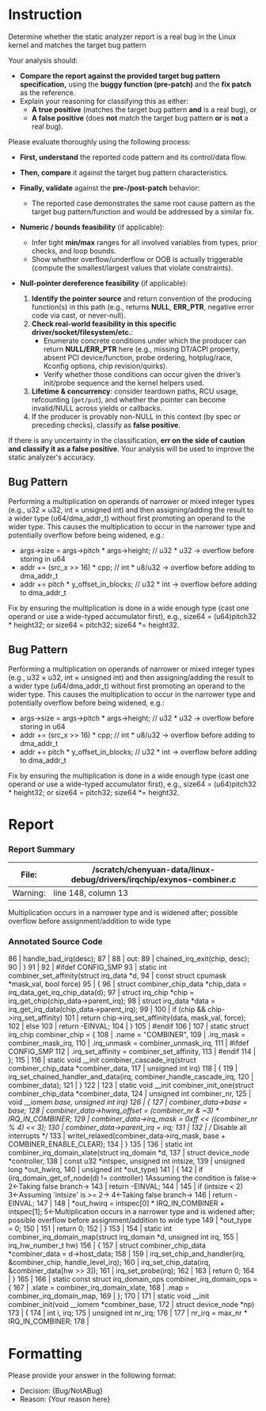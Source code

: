 # Instruction

Determine whether the static analyzer report is a real bug in the Linux kernel and matches the target bug pattern

Your analysis should:
- **Compare the report against the provided target bug pattern specification,** using the **buggy function (pre-patch)** and the **fix patch** as the reference.
- Explain your reasoning for classifying this as either:
  - **A true positive** (matches the target bug pattern **and** is a real bug), or
  - **A false positive** (does **not** match the target bug pattern **or** is **not** a real bug).

Please evaluate thoroughly using the following process:

- **First, understand** the reported code pattern and its control/data flow.
- **Then, compare** it against the target bug pattern characteristics.
- **Finally, validate** against the **pre-/post-patch** behavior:
  - The reported case demonstrates the same root cause pattern as the target bug pattern/function and would be addressed by a similar fix.

- **Numeric / bounds feasibility** (if applicable):
  - Infer tight **min/max** ranges for all involved variables from types, prior checks, and loop bounds.
  - Show whether overflow/underflow or OOB is actually triggerable (compute the smallest/largest values that violate constraints).

- **Null-pointer dereference feasibility** (if applicable):
  1. **Identify the pointer source** and return convention of the producing function(s) in this path (e.g., returns **NULL**, **ERR_PTR**, negative error code via cast, or never-null).
  2. **Check real-world feasibility in this specific driver/socket/filesystem/etc.**:
     - Enumerate concrete conditions under which the producer can return **NULL/ERR_PTR** here (e.g., missing DT/ACPI property, absent PCI device/function, probe ordering, hotplug/race, Kconfig options, chip revision/quirks).
     - Verify whether those conditions can occur given the driver’s init/probe sequence and the kernel helpers used.
  3. **Lifetime & concurrency**: consider teardown paths, RCU usage, refcounting (`get/put`), and whether the pointer can become invalid/NULL across yields or callbacks.
  4. If the producer is provably non-NULL in this context (by spec or preceding checks), classify as **false positive**.

If there is any uncertainty in the classification, **err on the side of caution and classify it as a false positive**. Your analysis will be used to improve the static analyzer's accuracy.

## Bug Pattern

Performing a multiplication on operands of narrower or mixed integer types (e.g., u32 × u32, int × unsigned int) and then assigning/adding the result to a wider type (u64/dma_addr_t) without first promoting an operand to the wider type. This causes the multiplication to occur in the narrower type and potentially overflow before being widened, e.g.:

- args->size = args->pitch * args->height;        // u32 * u32 -> overflow before storing in u64
- addr += (src_x >> 16) * cpp;                     // int * u8/u32 -> overflow before adding to dma_addr_t
- addr += pitch * y_offset_in_blocks;              // u32 * int -> overflow before adding to dma_addr_t

Fix by ensuring the multiplication is done in a wide enough type (cast one operand or use a wide-typed accumulator first), e.g., size64 = (u64)pitch32 * height32; or size64 = pitch32; size64 *= height32.

## Bug Pattern

Performing a multiplication on operands of narrower or mixed integer types (e.g., u32 × u32, int × unsigned int) and then assigning/adding the result to a wider type (u64/dma_addr_t) without first promoting an operand to the wider type. This causes the multiplication to occur in the narrower type and potentially overflow before being widened, e.g.:

- args->size = args->pitch * args->height;        // u32 * u32 -> overflow before storing in u64
- addr += (src_x >> 16) * cpp;                     // int * u8/u32 -> overflow before adding to dma_addr_t
- addr += pitch * y_offset_in_blocks;              // u32 * int -> overflow before adding to dma_addr_t

Fix by ensuring the multiplication is done in a wide enough type (cast one operand or use a wide-typed accumulator first), e.g., size64 = (u64)pitch32 * height32; or size64 = pitch32; size64 *= height32.

# Report

### Report Summary

File:| /scratch/chenyuan-data/linux-debug/drivers/irqchip/exynos-combiner.c
---|---
Warning:| line 148, column 13
Multiplication occurs in a narrower type and is widened after; possible
overflow before assignment/addition to wide type

### Annotated Source Code


86    | 		handle_bad_irq(desc);
87    |
88    |  out:
89    | 	chained_irq_exit(chip, desc);
90    | }
91    |
92    | #ifdef CONFIG_SMP
93    | static int combiner_set_affinity(struct irq_data *d,
94    |  const struct cpumask *mask_val, bool force)
95    | {
96    |  struct combiner_chip_data *chip_data = irq_data_get_irq_chip_data(d);
97    |  struct irq_chip *chip = irq_get_chip(chip_data->parent_irq);
98    |  struct irq_data *data = irq_get_irq_data(chip_data->parent_irq);
99    |
100   |  if (chip && chip->irq_set_affinity)
101   |  return chip->irq_set_affinity(data, mask_val, force);
102   |  else
103   |  return -EINVAL;
104   | }
105   | #endif
106   |
107   | static struct irq_chip combiner_chip = {
108   | 	.name			= "COMBINER",
109   | 	.irq_mask		= combiner_mask_irq,
110   | 	.irq_unmask		= combiner_unmask_irq,
111   | #ifdef CONFIG_SMP
112   | 	.irq_set_affinity	= combiner_set_affinity,
113   | #endif
114   | };
115   |
116   | static void __init combiner_cascade_irq(struct combiner_chip_data *combiner_data,
117   |  unsigned int irq)
118   | {
119   | 	irq_set_chained_handler_and_data(irq, combiner_handle_cascade_irq,
120   | 					 combiner_data);
121   | }
122   |
123   | static void __init combiner_init_one(struct combiner_chip_data *combiner_data,
124   |  unsigned int combiner_nr,
125   |  void __iomem *base, unsigned int irq)
126   | {
127   | 	combiner_data->base = base;
128   | 	combiner_data->hwirq_offset = (combiner_nr & ~3) * IRQ_IN_COMBINER;
129   | 	combiner_data->irq_mask = 0xff << ((combiner_nr % 4) << 3);
130   | 	combiner_data->parent_irq = irq;
131   |
132   |  /* Disable all interrupts */
133   |  writel_relaxed(combiner_data->irq_mask, base + COMBINER_ENABLE_CLEAR);
134   | }
135   |
136   | static int combiner_irq_domain_xlate(struct irq_domain *d,
137   |  struct device_node *controller,
138   |  const u32 *intspec, unsigned int intsize,
139   |  unsigned long *out_hwirq,
140   |  unsigned int *out_type)
141   | {
142   |  if (irq_domain_get_of_node(d) != controller)
    1Assuming the condition is false→
    2←Taking false branch→
143   |  return -EINVAL;
144   |
145   |  if (intsize < 2)
    3←Assuming 'intsize' is >= 2→
    4←Taking false branch→
146   |  return -EINVAL;
147   |
148   |  *out_hwirq = intspec[0] * IRQ_IN_COMBINER + intspec[1];
    5←Multiplication occurs in a narrower type and is widened after; possible overflow before assignment/addition to wide type
149   | 	*out_type = 0;
150   |
151   |  return 0;
152   | }
153   |
154   | static int combiner_irq_domain_map(struct irq_domain *d, unsigned int irq,
155   | 				   irq_hw_number_t hw)
156   | {
157   |  struct combiner_chip_data *combiner_data = d->host_data;
158   |
159   | 	irq_set_chip_and_handler(irq, &combiner_chip, handle_level_irq);
160   | 	irq_set_chip_data(irq, &combiner_data[hw >> 3]);
161   | 	irq_set_probe(irq);
162   |
163   |  return 0;
164   | }
165   |
166   | static const struct irq_domain_ops combiner_irq_domain_ops = {
167   | 	.xlate	= combiner_irq_domain_xlate,
168   | 	.map	= combiner_irq_domain_map,
169   | };
170   |
171   | static void __init combiner_init(void __iomem *combiner_base,
172   |  struct device_node *np)
173   | {
174   |  int i, irq;
175   |  unsigned int nr_irq;
176   |
177   | 	nr_irq = max_nr * IRQ_IN_COMBINER;
178   |

# Formatting

Please provide your answer in the following format:

- Decision: {Bug/NotABug}
- Reason: {Your reason here}
